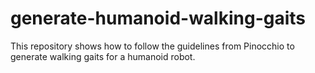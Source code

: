 # generate-humanoid-walking-gaits
This repository shows how to follow the guidelines from Pinocchio to generate walking gaits for a humanoid robot.
